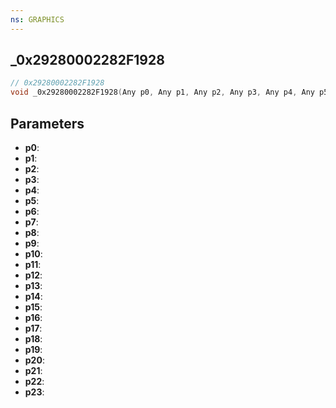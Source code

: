 ```yaml
---
ns: GRAPHICS
---
```

## _0x29280002282F1928

```c
// 0x29280002282F1928
void _0x29280002282F1928(Any p0, Any p1, Any p2, Any p3, Any p4, Any p5, Any p6, Any p7, Any p8, Any p9, Any p10, Any p11, Any p12, Any p13, Any p14, Any p15, Any p16, Any p17, Any p18, Any p19, Any p20, Any p21, Any p22, Any p23);
```


## Parameters
* **p0**: 
* **p1**: 
* **p2**: 
* **p3**: 
* **p4**: 
* **p5**: 
* **p6**: 
* **p7**: 
* **p8**: 
* **p9**: 
* **p10**: 
* **p11**: 
* **p12**: 
* **p13**: 
* **p14**: 
* **p15**: 
* **p16**: 
* **p17**: 
* **p18**: 
* **p19**: 
* **p20**: 
* **p21**: 
* **p22**: 
* **p23**: 

